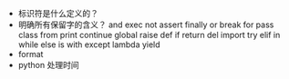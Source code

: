 - 标识符是什么定义的？
- 明确所有保留字的含义？
and	exec	not
assert	finally	or
break	for	pass
class	from	print
continue	global	raise
def	if	return
del	import	try
elif	in	while
else	is	with
except	lambda	yield
- format
- python 处理时间